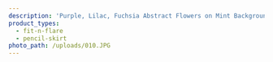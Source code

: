 ```yaml
---
description: 'Purple, Lilac, Fuchsia Abstract Flowers on Mint Background. Liverpool'
product_types:
  - fit-n-flare
  - pencil-skirt
photo_path: /uploads/010.JPG
---
```

